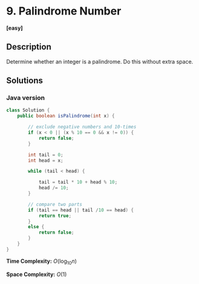 # 9. Palindrome Number

**[easy]**

## Description
Determine whether an integer is a palindrome. Do this without extra space.

## Solutions

### Java version

```java
class Solution {
    public boolean isPalindrome(int x) {

        // exclude negative numbers and 10-times
        if (x < 0 || (x % 10 == 0 && x != 0)) {
            return false;
        }

        int tail = 0;
        int head = x;

        while (tail < head) {

            tail = tail * 10 + head % 10;
            head /= 10;
        }

        // compare two parts
        if (tail == head || tail /10 == head) {
            return true;
        }
        else {
            return false;
        }
    }
}
```

**Time Complexity:** $O(\log_{10}n)$

**Space Complexity:** $O(1)$

